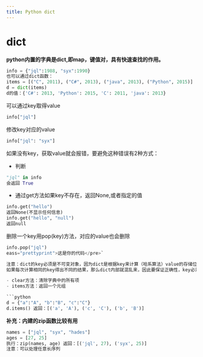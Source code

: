 ```yaml
---
title: Python dict
---
```

<meta http-equiv="Content-Type" content="text/html; charset=utf-8" />
<link rel="stylesheet" href="http://yandex.st/highlightjs/7.1/styles/default.min.css">
<script src="http://yandex.st/highlightjs/7.1/highlight.min.js"></script>
<script>hljs.initHighlightingOnLoad();</script>
<link rel="stylesheet" href="/css/pygments.css">


# dict
**python内置的字典是dict,即map，键值对，具有快速查找的作用。**

```python
info = {"jql":1988, "syx":1990}
也可以通过dict函数：
items = [("C", 2011), ("C#", 2013), ("java", 2013), ("Python", 2015)]
d = dict(items)
d的值：{'C#': 2013, 'Python': 2015, 'C': 2011, 'java': 2013}
```

可以通过key取得value	

```python
info["jql"]
```
修改key对应的value

```python
info["jql": "syx"]
```

如果没有key，获取value就会报错，要避免这种错误有2种方式：



-  判断

```python
"jql" in info
会返回 True
```

-  通过get方法如果key不存在，返回None,或者指定的值

```python
info.get("hello")
返回None(不显示任何信息)
info.get("hello", "null")
返回null
```


删除一个key用pop(key)方法，对应的value也会删除

```python
info.pop("jql")
eass="prettyprint">这是你的代码</pre>`

注意：dict的key必须是不可变对象，因为dict是根据key来计算（哈系算法）value的存储位置的。			
如果每次计算相同的key得出不同的结果，那么dict内部就混乱来，因此要保证正确性，key必须是不可变的。

- clear方法：清除字典中的所有项
- items方法：返回一个元组

```python
d = {"a":"A", "b":"B", "c":"C"}
d.items() 返回：[('a', 'A'), ('c', 'C'), ('b', 'B')]
```

**补充：内建的zip函数比较有用**

```python
names = ["jql", "syx", "hades"]
ages = [27, 25]
执行：zip(names, age) 返回：[('jql', 27), ('syx', 25)]
注意：可以处理任意长序列
```







